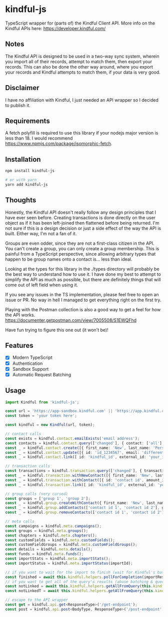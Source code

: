 # kindful-js

TypeScript wrapper for (parts of) the Kindful Client API. More info on the Kindful APIs here: <https://developer.kindful.com/>

## Notes

The Kindful API is designed to be used in a two-way sync system, wherein you import all of their records, attempt to match them, then export your records. This can also be done the other way around, where you export your records and Kindful attempts to match them, if your data is very good.

## Disclaimer

I have no affiliation with Kindful, I just needed an API wrapper so I decided to publish it.

## Requirements

A fetch polyfill is required to use this library if your nodejs major version is less than 18. I would recommend <https://www.npmjs.com/package/isomorphic-fetch>.

## Installation

```sh
npm install kindful-js

# or with yarn
yarn add kindful-js
```

## Thoughts

Honestly, the Kindful API doesn't really follow any design principles that I have ever seen before. Creating transactions is done directly on the user object as if it has been left-joined then flattened before being returned. I'm not sure if this is a design decision or just a side effect of the way the API is built. Either way, I'm not a fan of it.

Groups are even odder, since they are not a first-class citizen in the API. You can't create a group, you can only create a group membership. This is painful from a TypeScript perspective, since allowing arbitrary types that happen to be group names onto a contact is... less than ideal.

Looking at the types for this library in the ./types directory will probably be the best way to understand how to use it. I have done my best to attempt to simplify the API as much as possible, but there are definitely things that will come out of left field when using it.

If you see any issues in the TS implementation, please feel free to open an issue or PR. No way in hell I managed to get everything right on the first try.

Playing with the Postman collection is also a good way to get a feel for how the API works. <https://documenter.getpostman.com/view/7005508/S1EWQFhd>

Have fun trying to figure this one out (it won't be)!

## Features

- [x] Modern TypeScript
- [x] Authentication
- [x] Sandbox Support
- [x] Automatic Request Batching

## Usage

```ts
import Kindful from 'kindful-js';

const url = 'https://app-sandbox.kindful.com' || 'https://app.kindful.com';
const token = 'your token here';

const kindful = new Kindful(url, token);

// contact calls
const exists = kindful.contact.emailExists('email address');
const contacts = kindful.contact.query(['changed'], { contact: ['all'] });
const _ = kindful.contact.create([{ first_name: 'New', last_name: 'Person', email: 'new@person.com' }]);
const _ = kindful.contact.update([{ id: 'id_1234567', email: 'different@person.com' }]);
const _ = kindful.contact.link([ id: 'kindful_id', external_id: 'your_id', sync_version: '1', updated_at: new Date().toISOString() ]);

// transaction calls
const transactions = kindful.transaction.query(['changed'], { transaction: ['all'], contact: ['all'] });
const _ = kindful.transaction.withNewContact([{ first_name: 'New', last_name: 'Person', email: 'new@person.com', amount_in_cents: 500, transaction_time: new Date().toISOString(), fund: 'General', fund_id: '1' }]);
const _ = kindful.transaction.withContact([{ id: 'contact id', amount_in_cents: 500, transaction_time: new Date().toISOString(), fund: 'General', fund_id: '1' }]);
const _ = kindful.transaction.link([ id: 'kindful_id', external_id: 'your_id', sync_version: '1', updated_at: new Date().toISOString() ])

// group calls (very cursed)
const groups = ['group 1', 'group 2'];
const _ = kindful.group.createWithContact({ first_name: 'New', last_name: 'Person', email: 'new@person.com' }, groups);
const _ = kindful.group.addContacts(['contact id 1', 'contact id 2'], groups); // might also create a group if it doesn't exist?
const _ = kindful.group.removeContacts(['contact id 1', 'contact id 2'], groups);

// meta calls
const campaigns = kindful.meta.campaigns();
const groups = kindful.meta.groups();
const chapters = kindful.meta.chapters();
const customFields = kindful.meta.customFields();
const customFieldGroups = kindful.meta.customFieldGroups();
const details = kindful.meta.details();
const funds = kindful.meta.funds();
const importStats = kindful.meta.importStats();
const importStatus = kindful.meta.importStatus(importId);

// if you want to wait for the import to finish (wait for Kindful's batching)
const finished = await this.kindful.helpers.pollForCompletion(importResponseArray);
// if you want to get all of the query's results (abuse batching & query limits)
const notLinked = await this.kindful.helpers.getAllFromQuery(this.kindful.contact, { query: ['not_linked'] });
const notLinkedT = await this.kindful.helpers.getAllFromQuery(this.kindful.transaction, { query: ['not_linked'] });

// escape to the API wrapper
const get = kindful.api.get<ResponseType>('/get-endpoint');
const post = kindful.api.post<BodyType, ResponseType>('/post-endpoint', { body: 'here' });
```
